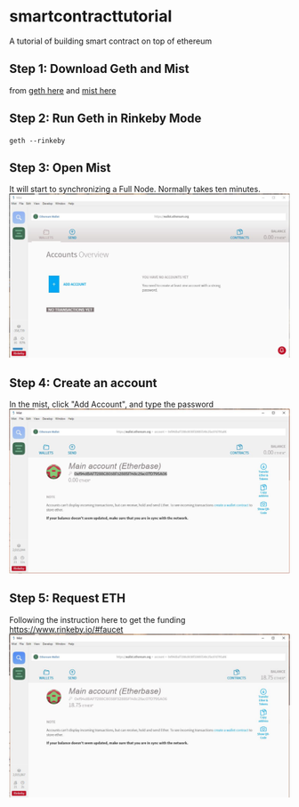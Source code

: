 # smartcontracttutorial
A tutorial of building smart contract on top of ethereum

##  Step 1: Download Geth and Mist
from [geth here](https://geth.ethereum.org/downloads/ "here") and [mist here](https://github.com/ethereum/mist/releases "here")

## Step 2: Run Geth in Rinkeby Mode
`geth --rinkeby`

## Step 3: Open Mist
It will start to synchronizing a Full Node. Normally takes ten minutes.
[![](/assets/create%20account.JPG)](https://github.com/codingtmd/smartcontracttutorial/blob/master/assets/create%20account.JPG)

## Step 4: Create an account
In the mist, click "Add Account", and type the password
[![](/assets/Rinkeby%20Account.JPG)](https://github.com/codingtmd/smartcontracttutorial/blob/master/assets/Rinkeby%20Account.JPG)

## Step 5: Request ETH
Following the instruction here to get the funding
https://www.rinkeby.io/#faucet
[![](/assets/Funded%20Account.JPG)](https://github.com/codingtmd/smartcontracttutorial/blob/master/assets/Funded%20Account.JPG)


